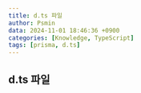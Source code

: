 ```yaml
---
title: d.ts 파일
author: Psmin
data: 2024-11-01 18:46:36 +0900
categories: [Knowledge, TypeScript]
tags: [prisma, d.ts]
---
```


## d.ts 파일
